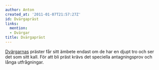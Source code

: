 ```yaml
---
author: Anton
created_at: '2011-01-07T21:57:27Z'
id: Dvärgapräst
links:
  mention:
  - Dvärgar
title: Dvärgapräst
---
```


[Dvärgarnas] präster får sitt ämbete endast om de har en djupt tro och ser det som sitt kall. För
att bli präst krävs det speciella antagningsprov och långa utfrågningar.

  [Dvärgarnas]: Dvärgar
